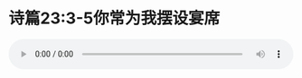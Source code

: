 # 诗篇23:3-5你常为我摆设宴席

<audio style="width: 100%;" preload="false" controls controlslist="nodownload"><source src="//cdn.simai.ml/audio/mp3/old/12206.mp3" type="audio/mpeg">Your browser does not support the audio element.</audio>


